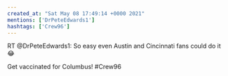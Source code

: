 ```yaml
---
created_at: "Sat May 08 17:49:14 +0000 2021"
mentions: ['DrPeteEdwards1']
hashtags: ['Crew96']
---
```


RT @DrPeteEdwards1: So easy even Austin and Cincinnati fans could do it 😂

Get vaccinated for Columbus!  #Crew96